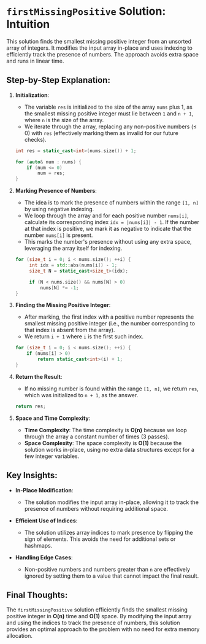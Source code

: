 # `firstMissingPositive` Solution: Intuition

This solution finds the smallest missing positive integer from an unsorted array of integers. It modifies the input array in-place and uses indexing to efficiently track the presence of numbers. The approach avoids extra space and runs in linear time.

## Step-by-Step Explanation:

1. **Initialization**:
   - The variable `res` is initialized to the size of the array `nums` plus 1, as the smallest missing positive integer must lie between `1` and `n + 1`, where `n` is the size of the array.
   - We iterate through the array, replacing any non-positive numbers (≤ 0) with `res` (effectively marking them as invalid for our future checks).
   
   ```cpp
   int res = static_cast<int>(nums.size()) + 1;

   for (auto& num : nums) {
       if (num <= 0)
           num = res;
   }
   ```

2. **Marking Presence of Numbers**:
   - The idea is to mark the presence of numbers within the range `[1, n]` by using negative indexing.
   - We loop through the array and for each positive number `nums[i]`, calculate its corresponding index `idx = |nums[i]| - 1`. If the number at that index is positive, we mark it as negative to indicate that the number `nums[i]` is present.
   - This marks the number's presence without using any extra space, leveraging the array itself for indexing.

   ```cpp
   for (size_t i = 0; i < nums.size(); ++i) {
        int idx = std::abs(nums[i]) - 1;
        size_t N = static_cast<size_t>(idx);

        if (N < nums.size() && nums[N] > 0)
            nums[N] *= -1;
   }
   ```

3. **Finding the Missing Positive Integer**:
   - After marking, the first index with a positive number represents the smallest missing positive integer (i.e., the number corresponding to that index is absent from the array).
   - We return `i + 1` where `i` is the first such index.

   ```cpp
   for (size_t i = 0; i < nums.size(); ++i) {
       if (nums[i] > 0)
           return static_cast<int>(i) + 1;
   }
   ```

4. **Return the Result**:
   - If no missing number is found within the range `[1, n]`, we return `res`, which was initialized to `n + 1`, as the answer.

   ```cpp
   return res;
   ```

5. **Space and Time Complexity**:
   - **Time Complexity**: The time complexity is **O(n)** because we loop through the array a constant number of times (3 passes).
   - **Space Complexity**: The space complexity is **O(1)** because the solution works in-place, using no extra data structures except for a few integer variables.

## Key Insights:

- **In-Place Modification**:
  - The solution modifies the input array in-place, allowing it to track the presence of numbers without requiring additional space.
  
- **Efficient Use of Indices**:
  - The solution utilizes array indices to mark presence by flipping the sign of elements. This avoids the need for additional sets or hashmaps.

- **Handling Edge Cases**:
  - Non-positive numbers and numbers greater than `n` are effectively ignored by setting them to a value that cannot impact the final result.

## Final Thoughts:

The `firstMissingPositive` solution efficiently finds the smallest missing positive integer in **O(n)** time and **O(1)** space. By modifying the input array and using the indices to track the presence of numbers, this solution provides an optimal approach to the problem with no need for extra memory allocation.